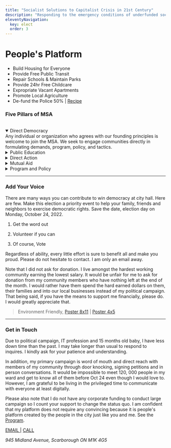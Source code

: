 ```yaml
---
title: "Socialist Solutions to Capitalist Crisis in 21st Century"
description: "Responding to the emergency conditions of underfunded social security against uncivilized corporate interest"
eleventyNavigation:
  key: elect
  order: 3
---
```


# People's Platform

<section>

- Build Housing for Everyone
- Provide Free Public Transit
- Repair Schools & Maintain Parks
- Provide 24hr Free Childcare
- Expropriate Vacant Apartments
- Promote Local Agriculture
- De-fund the Police 50% | [Recipe](https://github.com/kiri-vadivelu/project-108/blob/main/src/assets/docs/peoples-platform.pdf)

</section>

### Five Pillars of MSA

<br>
<details open>
<summary>Direct Democracy</summary>
Any individual or organization who agrees with our founding principles is
welcome to join the MSA. We seek to engage communities directly in
formulating demands, program, policy, and tactics.
</details>
<details>
<summary>Public Education</summary>
The struggle to radically transform society requires widespread education on
the failures of capitalism, imperialism, and colonialism to meet human needs
and on the necessity for a government led by workers and oppressed people.
To this end, we commit to holding public forums and town hall meetings to
amplify the voices of organizers leading the struggle against oppression and
exploitation.
</details>
<details>
<summary>Direct Action</summary>
Transformation of society cannot be achieved solely through parliamentary
means. History shows that all significant advances in human liberation are
won through the mass mobilization of people. The MSA recognizes the blockade
of roads and infrastructure as an important form of democracy. Founding
members of the MSA regularly participate in and organize direct action to
advance our demands, and we do not plan to stop!
</details>
<details>
<summary>Mutual Aid</summary>
The pandemic highlighted once again the human tendency towards mutual
assistance. While the city repeatedly failed to keep its inhabitants safe,
and police brutalized the most vulnerable amongst us, we stepped up. We keep
us safe! The MSA will organize mutual aid, not because it cannot succeed in
meeting all unmet needs, but because we strive to elevate our ability to
keep our communities safe into political power.
</details>
<details>
<summary>Program and Policy</summary>
The transformable vision we advance for the people living in our city needs
to be made clear in program and policy. The crystallization of our general
demands into a concrete plan will show that socialism not only better meets
the needs of people but in many cases, will cost workers and oppressed
people less. What we need to do, to begin, is to get rid of the food
scalpers, housing profiteers, and parasitic oligarchs!
</details>

---

### Add Your Voice

There are many ways you can contribute to win democracy at city hall. Here
are few. Make this election a priority event to help your family, friends
and neighbors to exercise democratic rights. Save the date, election day on
Monday, October 24, 2022.

1. Get the word out

2. Volunteer if you can

3. Of course, Vote

Regardless of ability, every little effort is sure to benefit all and make
you proud. Please do not hesitate to contact. I am only an email away.

Note that I did not ask for donation. I live amongst the hardest working
community earning the lowest salary. It would be unfair for me to ask for
donation from my community members who have nothing left at the end of the month. I would rather have them spend the hard earned dollars on them, their families and into our local businesses instead of my political campaign. That being said, if you have the means to support me financially, please do. I would greatly appreciate that.

> Environment Friendly, [Poster 8x11](https://github.com/kiri-vadivelu/project-108/blob/main/src/assets/docs/8x11.pdf) | [Poster 4x5](https://github.com/kiri-vadivelu/project-108/blob/main/src/assets/docs/4x5.pdf)

---

### Get in Touch

Due to political campaign, IT profession and 15 months old baby, I have less down time than the past. I may take longer than usual to respond to
inquires. I kindly ask for your patience and understanding.

In addition, my primary campaign is word of mouth and direct reach with
members of my community through door knocking, signing petitions and in
person conversations. It would be impossible to meet 120, 000 people in my ward and get to know all of them before Oct 24 even though I would love to. However, I am grateful to be living in the privileged time to
communicate with everyone at least digitally.

Please also note that I do not have any corporate funding to conduct large campaign so I count your support to change the status quo. I am confident that my platform does not require any convincing because it is people's platform created by the people in the city just like you and me. See the [Program](https://github.com/kiri-vadivelu/project-108/blob/main/src/assets/docs/peoples-platform.pdf).

<section>

<p>
<a href="mailto:office@kiri-vadivelu.ca?subject = Feedback&body = Message">
   EMAIL
</a> | 
<a href="tel:416-884-1879">CALL</a>
</p>
<address>945 Midland Avenue, Scarborough ON M1K 4G5<address>

</section>
